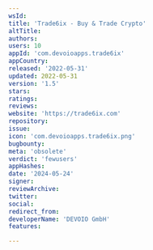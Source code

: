 ```yaml
---
wsId: 
title: 'Trade6ix - Buy & Trade Crypto'
altTitle: 
authors: 
users: 10
appId: 'com.devoioapps.trade6ix'
appCountry: 
released: '2022-05-31'
updated: 2022-05-31
version: '1.5'
stars: 
ratings: 
reviews: 
website: 'https://trade6ix.com'
repository: 
issue: 
icon: 'com.devoioapps.trade6ix.png'
bugbounty: 
meta: 'obsolete'
verdict: 'fewusers'
appHashes: 
date: '2024-05-24'
signer: 
reviewArchive: 
twitter: 
social: 
redirect_from: 
developerName: 'DEVOIO GmbH'
features: 

---
```


